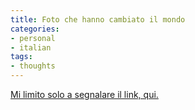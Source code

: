 ```yaml
---
title: Foto che hanno cambiato il mondo
categories:
- personal
- italian
tags:
- thoughts
---
```

[Mi limito solo a segnalare il link, qui.](http://photosthatchangedtheworld.com/ "http://photosthatchangedtheworld.com/" )

